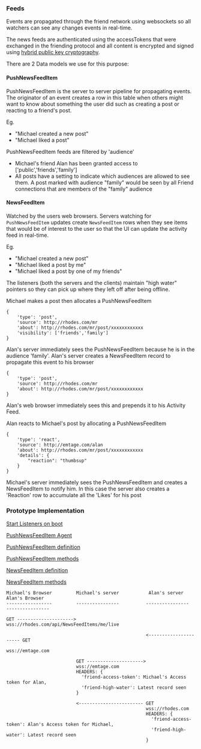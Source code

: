 ###  Feeds

Events are propagated through the friend network using websockets so all watchers can see any changes events in real-time.

The news feeds are authenticated using the accessTokens that were exchanged in the friending protocol and all content is encrypted and signed using [hybrid public key cryptography](https://en.wikipedia.org/wiki/Hybrid_cryptosystem).

There are 2 Data models we use for this purpose:

#### PushNewsFeedItem
PushNewsFeedItem is the server to server pipeline for propagating events. The originator of an event creates a row in this table when others might want to know about something the user did such as creating a post or reacting to a friend's post.

Eg.
* "Michael created a new post"
* "Michael liked a post"

PushNewsFeedItem feeds are filtered by 'audience'
* Michael's friend Alan has been granted access to ['public','friends','family']
* All posts have a setting to indicate which audiences are allowed to see them. A post marked with audience "family" would be seen by all Friend connections that are members of the "family" audience

#### NewsFeedItem
Watched by the users web browsers. Servers watching for `PushNewsFeedItem` updates create `NewsFeedItem` rows when they see items that would be of interest to the user so that the UI can update the activity feed in real-time.

Eg.
* "Michael created a new post"
* "Michael liked a post by me"
* "Michael liked a post by one of my friends"

The listeners (both the servers and the clients) maintain "high water" pointers so they can pick up where they left off after being offline.

Michael makes a post then allocates a PushNewsFeedItem
```
{
	'type': 'post',
	'source': http://rhodes.com/mr
	'about': http://rhodes.com/mr/post/xxxxxxxxxxxx
	'visibility': ['friends','family']
}
```

Alan's server immediately sees the PushNewsFeedItem because he is in the audience 'family'. Alan's server creates a NewsFeedItem record to propagate this event to his browser
```
{
	'type': 'post',
	'source': http://rhodes.com/mr
	'about': http://rhodes.com/mr/post/xxxxxxxxxxxx
}
```

Alan's web browser immediately sees this and prepends it to his Activity Feed.

Alan reacts to Michael's post by allocating a PushNewsFeedItem
```
{
	'type': 'react',
	'source': http://emtage.com/alan
	'about': http://rhodes.com/mr/post/xxxxxxxxxxxx
	'details': {
		"reaction": "thumbsup"
	}
}
```

Michael's server  immediately sees the PushNewsFeedItem and creates a NewsFeedItem to notify him. In this case the server also creates a 'Reaction' row to accumulate all the 'Likes' for his post

### Prototype Implementation
[Start Listeners on boot](https://github.com/antiSocialNet/antiSocial/blob/master/server/boot/watchNewsFeeds.js)

[PushNewsFeedItem Agent](https://github.com/antiSocialNet/antiSocial/blob/master/server/lib/watchFeedWebsockets.js)

[PushNewsFeedItem definition](https://github.com/antiSocialNet/antiSocial/blob/master/common/models/push-news-feed-item.json)

[PushNewsFeedItem methods](https://github.com/antiSocialNet/antiSocial/blob/master/common/models/push-news-feed-item.js)

[NewsFeedItem definition](https://github.com/antiSocialNet/antiSocial/blob/master/common/models/news-feed-item.json)

[NewsFeedItem methods](https://github.com/antiSocialNet/antiSocial/blob/master/common/models/news-feed-item.js)

```
Michael's Browser         Michael's server           Alan's server            Alan's Browser
-----------------         ----------------          ----------------         ----------------

GET --------------------->
wss://rhodes.com/api/NewsFeedItems/me/live

                                                    <---------------------- GET
                                                                            wss://emtage.com

                          GET --------------------->
                          wss://emtage.com
                          HEADERS: {
                            'friend-access-token': Michael's Access token for Alan,
                            'friend-high-water': Latest record seen
                          }

                          <------------------------ GET
                                                    wss://rhodes.com
                                                    HEADERS: {
                                                      'friend-access-token': Alan's Access token for Michael,
                                                      'friend-high-water': Latest record seen
                                                    }
```
